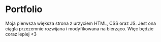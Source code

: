 # Portfolio
Moja pierwsza większa strona z urzyciem HTML, CSS oraz JS. 
Jest ona ciągla przezemnie rozwijana i modyfikowana na bierząco. 
Więc będzie coraz lepiej <3
